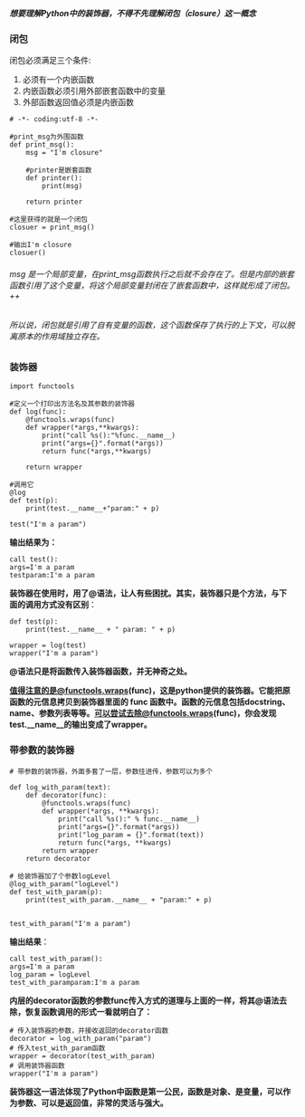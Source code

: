 ***想要理解Python中的装饰器，不得不先理解闭包（closure）这一概念***

### 闭包

闭包必须满足三个条件:

1. 必须有一个内嵌函数
2. 内嵌函数必须引用外部嵌套函数中的变量
3. 外部函数返回值必须是内嵌函数

```
# -*- coding:utf-8 -*-

#print_msg为外围函数
def print_msg():
    msg = "I'm closure"

    #printer是嵌套函数
    def printer():
        print(msg)

    return printer

#这里获得的就是一个闭包
closuer = print_msg()

#输出I'm closure
closuer()
```

###### msg 是一个局部变量，在print_msg函数执行之后就不会存在了。但是内部的嵌套函数引用了这个变量，将这个局部变量封闭在了嵌套函数中，这样就形成了闭包。++
###### 所以说，闭包就是引用了自有变量的函数，这个函数保存了执行的上下文，可以脱离原本的作用域独立存在。


### 装饰器


```
import functools

#定义一个打印出方法名及其参数的装饰器
def log(func):
    @functools.wraps(func)
    def wrapper(*args,**kwargs):
        print("call %s():"%func.__name__)
        print("args={}".format(*args))
        return func(*args,**kwargs)

    return wrapper

#调用它
@log
def test(p):
    print(test.__name__+"param:" + p)

test("I'm a param")
```

**输出结果为：**

```
call test():
args=I'm a param
testparam:I'm a param
```


**装饰器在使用时，用了@语法，让人有些困扰。其实，装饰器只是个方法，与下面的调用方式没有区别**：


```
def test(p):
    print(test.__name__ + " param: " + p)

wrapper = log(test)
wrapper("I'm a param")
```

**@语法只是将函数传入装饰器函数，并无神奇之处。**

**值得注意的是@functools.wraps(func)，这是python提供的装饰器。它能把原函数的元信息拷贝到装饰器里面的 func 函数中。函数的元信息包括docstring、name、参数列表等等。可以尝试去除@functools.wraps(func)，你会发现test.__name__的输出变成了wrapper。**


### 带参数的装饰器


```
# 带参数的装饰器，外面多套了一层，参数往进传，参数可以为多个

def log_with_param(text):
    def decorator(func):
        @functools.wraps(func)
        def wrapper(*args, **kwargs):
            print("call %s():" % func.__name__)
            print("args={}".format(*args))
            print("log_param = {}".format(text))
            return func(*args, **kwargs)
        return wrapper
    return decorator

# 给装饰器加了个参数logLevel
@log_with_param("logLevel")
def test_with_param(p):
    print(test_with_param.__name__ + "param:" + p)


test_with_param("I'm a param")
```

**输出结果**：

```
call test_with_param():
args=I'm a param
log_param = logLevel
test_with_paramparam:I'm a param
```

**内层的decorator函数的参数func传入方式的道理与上面的一样，将其@语法去除，恢复函数调用的形式一看就明白了：**


```
# 传入装饰器的参数，并接收返回的decorator函数
decorator = log_with_param("param")
# 传入test_with_param函数
wrapper = decorator(test_with_param)
# 调用装饰器函数
wrapper("I'm a param")
```

**装饰器这一语法体现了Python中函数是第一公民，函数是对象、是变量，可以作为参数、可以是返回值，非常的灵活与强大。**
